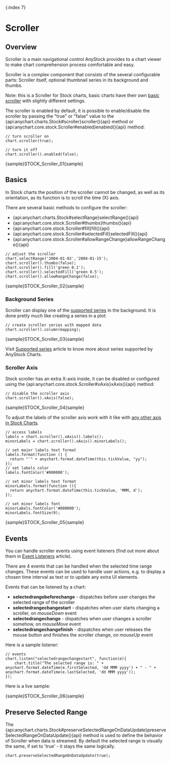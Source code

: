 {:index 7}

# Scroller

## Overview

Scroller is a main navigational control AnyStock provides to a chart viewer to make chart comprehension process comfortable and easy. 

Scroller is a complex component that consists of the several configurable parts: Scroller itself, optional thumbnail series in its background and thumbs.

Note: this is a Scroller for Stock charts, basic charts have their own [basic scroller](../Common_Settings/Scroller) with slightly different settings.

The scroller is enabled by default, it is possible to enable/disable the scroller by passing the "true" or "false" value to the {api:anychart.charts.Stock#scroller}scroller(){api} method or {api:anychart.core.stock.Scroller#enabled}enabled(){api} method:

```
// turn scroller on
chart.scroller(true);

// turn it off
chart.scroller().enabled(false);
```

{sample}STOCK\_Scroller\_01{sample}

## Basics

In Stock charts the position of the scroller cannot be changed, as well as its orientation, as its function is to scroll the time (X) axis. 

There are several basic methods to configure the scroller:
- {api:anychart.charts.Stock#selectRange}selectRange(){api}
- {api:anychart.core.stock.Scroller#thumbs}thumbs(){api}
- {api:anychart.core.stock.Scroller#fill}fill(){api}
- {api:anychart.core.stock.Scroller#selectedFill}selectedFill(){api}
- {api:anychart.core.stock.Scroller#allowRangeChange}allowRangeChange(){api}

```
// adjust the scroller
chart.selectRange('2004-01-02','2004-01-15');
chart.scroller().thumbs(false);
chart.scroller().fill('green 0.1');
chart.scroller().selectedFill('green 0.5');
chart.scroller().allowRangeChange(false);
```

{sample}STOCK\_Scroller\_02{sample}

### Background Series

Scroller can display one of the [supported series](Series/Supported_Series) in the background. It is done pretty much like creating a series in a plot:

```
// create scroller series with mapped data
chart.scroller().column(mapping);
```

{sample}STOCK\_Scroller\_03{sample}

Visit [Supported series](Series/Supported_Series) article to know more about series supported by AnyStock Charts.

### Scroller Axis

Stock scroller has an extra X-axis inside, it can be disabled or configured using the {api:anychart.core.stock.Scroller#xAxis}xAxis(){api} method:

```
// disable the scroller axis
chart.scroller().xAxis(false);
```

{sample}STOCK\_Scroller\_04{sample}

To adjust the labels of the scroller axis work with it like with [any other axis in Stock Charts](Axes).

```
// access labels
labels = chart.scroller().xAxis().labels();
minorLabels = chart.scroller().xAxis().minorLabels();

// set major labels text format
labels.format(function () {
  return "'" + anychart.format.dateTime(this.tickValue, "yy");
});
// set labels color
labels.fontColor('#000000');

// set minor labels text format
minorLabels.format(function (){
  return anychart.format.dateTime(this.tickValue, 'MMM, d');
});

// set minor labels font 
minorLabels.fontColor('#000000');
minorLabels.fontSize(9);
```

{sample}STOCK\_Scroller\_05{sample}

## Events

You can handle scroller events using event listeners (find out more about them in [Event Listeners](../Common_Settings/Event_Listeners) article).

There are 4 events that can be handled when the selected time range changes. These events can be used to handle user actions, e.g. to display a chosen time interval as text or to update any extra UI elements. 

Events that can be listened by a chart:
- **selectedrangebeforechange** - dispatches before user changes the selected range of the scroller
- **selectedrangechangestart** - dispatches when user starts changing a scroller, on *mouseDown* event 
- **selectedrangechange** - dispatches when user changes a scroller somehow, on *mouseMove* event
- **selectedrangechangefinish** - dispatches when user releases the mouse button and finishes the scroller change, on *mouseUp* event

Here is a sample listener:

```
// events
chart.listen("selectedrangechangestart", function(e){
    chart.title("The selected range is: " + anychart.format.dateTime(e.firstSelected, 'dd MMM yyyy') + " - " + anychart.format.dateTime(e.lastSelected, 'dd MMM yyyy'));
});
```

Here is a live sample:

{sample}STOCK\_Scroller\_06{sample}

## Preserve Selected Range

The {api:anychart.charts.Stock#preserveSelectedRangeOnDataUpdate}preserveSelectedRangeOnDataUpdate(){api} method is used to define the behavior of Scroller when data is streamed. By default the selected range is visually the same, if set to 'true' - it stays the same logically. 

```
chart.preserveSelectedRangeOnDataUpdate(true);
```